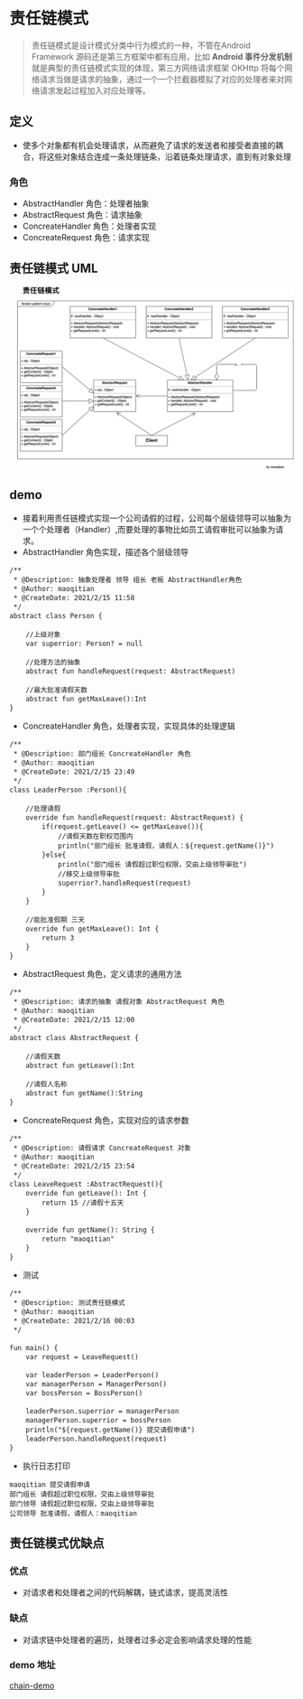 # 责任链模式
> 责任链模式是设计模式分类中行为模式的一种，不管在Android Framework 源码还是第三方框架中都有应用，比如 **Android 事件分发机制**就是典型的责任链模式实现的体现，第三方网络请求框架 OKHttp 将每个网络请求当做是请求的抽象，通过一个一个拦截器模拟了对应的处理者来对网络请求发起过程加入对应处理等。

## 定义

- 使多个对象都有机会处理请求，从而避免了请求的发送者和接受者直接的耦合，将这些对象结合连成一条处理链条，沿着链条处理请求，直到有对象处理

### 角色

- AbstractHandler 角色：处理者抽象
- AbstractRequest 角色：请求抽象
- ConcreateHandler 角色：处理者实现
- ConcreateRequest 角色：请求实现

## 责任链模式 UML

![image](https://github.com/maoqitian/MaoMdPhoto/raw/master/%E8%AE%BE%E8%AE%A1%E6%A8%A1%E5%BC%8F/%E8%B4%A3%E4%BB%BB%E9%93%BE%E6%A8%A1%E5%BC%8F(Iterator)/iterator-pattern.png)

## demo

- 接着利用责任链模式实现一个公司请假的过程，公司每个层级领导可以抽象为一个个处理者（Handler）,而要处理的事物比如员工请假审批可以抽象为请求。
- AbstractHandler 角色实现，描述各个层级领导

```
/**
 * @Description: 抽象处理者 领导 组长 老板 AbstractHandler角色
 * @Author: maoqitian
 * @CreateDate: 2021/2/15 11:58
 */
abstract class Person {

    //上级对象
    var superrior: Person? = null
    
    //处理方法的抽象
    abstract fun handleRequest(request: AbstractRequest)

    //最大批准请假天数
    abstract fun getMaxLeave():Int
}
```
- ConcreateHandler 角色，处理者实现，实现具体的处理逻辑

```
/**
 * @Description: 部门组长 ConcreateHandler 角色
 * @Author: maoqitian
 * @CreateDate: 2021/2/15 23:49
 */
class LeaderPerson :Person(){

    //处理请假
    override fun handleRequest(request: AbstractRequest) {
        if(request.getLeave() <= getMaxLeave()){
            //请假天数在职权范围内
            println("部门组长 批准请假，请假人：${request.getName()}")
        }else{
            println("部门组长 请假超过职位权限，交由上级领导审批")
            //移交上级领导审批
            superrior?.handleRequest(request)
        }
    }

    //能批准假期 三天
    override fun getMaxLeave(): Int {
        return 3
    }
}
```
- AbstractRequest 角色，定义请求的通用方法

```
/**
 * @Description: 请求的抽象 请假对象 AbstractRequest 角色
 * @Author: maoqitian
 * @CreateDate: 2021/2/15 12:00
 */
abstract class AbstractRequest {

    //请假天数
    abstract fun getLeave():Int

    //请假人名称
    abstract fun getName():String
}
```
- ConcreateRequest 角色，实现对应的请求参数

```
/**
 * @Description: 请假请求 ConcreateRequest 对象
 * @Author: maoqitian
 * @CreateDate: 2021/2/15 23:54
 */
class LeaveRequest :AbstractRequest(){
    override fun getLeave(): Int {
        return 15 //请假十五天
    }

    override fun getName(): String {
        return "maoqitian"
    }
}
```
- 测试

```
/**
 * @Description: 测试责任链模式
 * @Author: maoqitian
 * @CreateDate: 2021/2/16 00:03
 */

fun main() {
    var request = LeaveRequest()

    var leaderPerson = LeaderPerson()
    var managerPerson = ManagerPerson()
    var bossPerson = BossPerson()

    leaderPerson.superrior = managerPerson
    managerPerson.superrior = bossPerson
    println("${request.getName()} 提交请假申请")
    leaderPerson.handleRequest(request)
}
```
- 执行日志打印

```
maoqitian 提交请假申请
部门组长 请假超过职位权限，交由上级领导审批
部门领导 请假超过职位权限，交由上级领导审批
公司领导 批准请假，请假人：maoqitian
```


## 责任链模式优缺点

### 优点

- 对请求者和处理者之间的代码解耦，链式请求，提高灵活性

### 缺点

- 对请求链中处理者的遍历，处理者过多必定会影响请求处理的性能

### demo 地址

[chain-demo](https://note.youdao.com/)